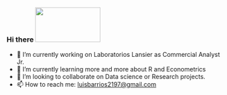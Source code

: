 ### Hi there  <img src="https://media.giphy.com/media/xFkgeu7dhfgqqxJqmj/giphy.gif" width="150" height="80" />

- 🔭 I’m currently working on Laboratorios Lansier as Commercial Analyst Jr. 
- 🌱 I’m currently learning more and more about R and Econometrics
- 👯 I’m looking to collaborate on Data science or Research projects.
- 📫 How to reach me: luisbarrios2197@gmail.com
